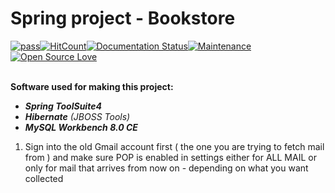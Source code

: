 # Spring project - Bookstore

[![pass](https://travis-ci.org/patrykkrawczyk/TDDAndDesignPatternsExample.svg?branch=master)](https://github.com/ZoranKJava/Project_1_StudentAdministration/blob/master/README.md#demo)[![HitCount](http://hits.dwyl.io/{ZoranKJava}/{Spring}.svg)](http://hits.dwyl.io/{username}/{ZoranKJava})[![Documentation Status](https://readthedocs.org/projects/ansicolortags/badge/?version=latest)](https://github.com/ZoranKJava/Project_1_StudentAdministration/tree/master/StudentAdministration)[![Maintenance](https://img.shields.io/badge/Maintained%3F-yes-green.svg)](https://github.com/ZoranKJava/Project_1_StudentAdministration/graphs/commit-activity)[![Open Source Love](https://badges.frapsoft.com/os/v3/open-source.png?v=103)](https://www.eclipse.org/photon/)
<br>
<br>

<b>Software used for making this project:</b>
* <i><b>Spring ToolSuite4</b></i>
* <i><b>Hibernate</b></i><i> (JBOSS Tools)</i>
* <i><b>MySQL Workbench 8.0 CE</b></i>

1) Sign into the old Gmail account first ( the one you are trying to fetch mail from ) and make sure POP is enabled in settings either for ALL MAIL or only for mail that arrives from now on - depending on what you want collected

